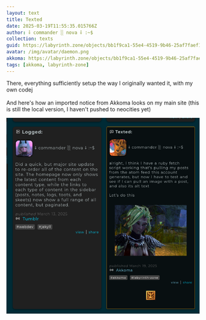 ```yaml
---
layout: text
title: Texted
date: 2025-03-19T11:55:35.015766Z
author: ⸸ commander ░ nova ⸸ :~$
collection: texts
guid: https://labyrinth.zone/objects/bb1f9ca1-55e4-4519-9b46-25af7faef12e
avatar: /img/avatar/daemon.png
akkoma: https://labyrinth.zone/objects/bb1f9ca1-55e4-4519-9b46-25af7faef12e
tags: [akkoma, labyrinth-zone]
---
```


<p>There, everything sufficiently setup the way I originally wanted it, with my own codej<br><br>And here's how an imported notice from Akkoma looks on my main site (this is still the local version, I haven't pushed to neocities yet)</p><img src="/assets/text_media/8f4316ccdf0c1ab2a6db2bcd6d57f669d2f360533fe51e85b81cfbdb11dfdea6.png" alt="" />